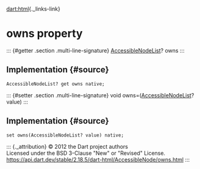 [dart:html](../../dart-html/dart-html-library){._links-link}

owns property
=============

::: {#getter .section .multi-line-signature}
[AccessibleNodeList](../accessiblenodelist-class)? owns
:::

Implementation {#source}
--------------

``` {.language-dart data-language="dart"}
AccessibleNodeList? get owns native;
```

::: {#setter .section .multi-line-signature}
void owns=([AccessibleNodeList](../accessiblenodelist-class)? value)
:::

Implementation {#source}
--------------

``` {.language-dart data-language="dart"}
set owns(AccessibleNodeList? value) native;
```

::: {._attribution}
© 2012 the Dart project authors\
Licensed under the BSD 3-Clause \"New\" or \"Revised\" License.\
<https://api.dart.dev/stable/2.18.5/dart-html/AccessibleNode/owns.html>
:::
